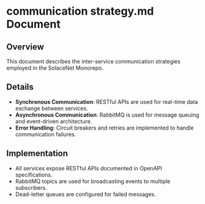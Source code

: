 # communication strategy.md Document

## Overview

This document describes the inter-service communication strategies employed in the SolaceNet Monorepo.

## Details

- **Synchronous Communication**: RESTful APIs are used for real-time data exchange between services.
- **Asynchronous Communication**: RabbitMQ is used for message queuing and event-driven architecture.
- **Error Handling**: Circuit breakers and retries are implemented to handle communication failures.

## Implementation

- All services expose RESTful APIs documented in OpenAPI specifications.
- RabbitMQ topics are used for broadcasting events to multiple subscribers.
- Dead-letter queues are configured for failed messages.
